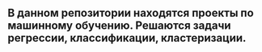 ## В данном репозитории находятся проекты по машинному обучению. Решаются задачи регрессии, классификации, кластеризации.
